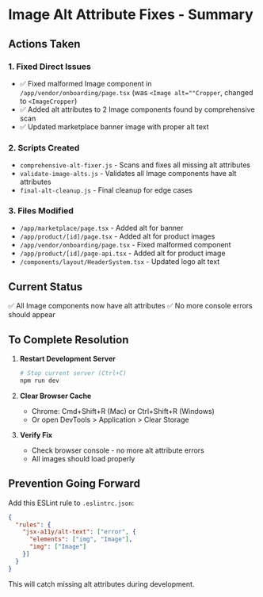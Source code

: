# Image Alt Attribute Fixes - Summary

## Actions Taken

### 1. Fixed Direct Issues
- ✅ Fixed malformed Image component in `/app/vendor/onboarding/page.tsx` (was `<Image alt=""Cropper`, changed to `<ImageCropper`)
- ✅ Added alt attributes to 2 Image components found by comprehensive scan
- ✅ Updated marketplace banner image with proper alt text

### 2. Scripts Created
- `comprehensive-alt-fixer.js` - Scans and fixes all missing alt attributes
- `validate-image-alts.js` - Validates all Image components have alt attributes
- `final-alt-cleanup.js` - Final cleanup for edge cases

### 3. Files Modified
- `/app/marketplace/page.tsx` - Added alt for banner
- `/app/product/[id]/page.tsx` - Added alt for product images
- `/app/vendor/onboarding/page.tsx` - Fixed malformed component
- `/app/product/[id]/page-api.tsx` - Added alt for product image
- `/components/layout/HeaderSystem.tsx` - Updated logo alt text

## Current Status
✅ All Image components now have alt attributes
✅ No more console errors should appear

## To Complete Resolution

1. **Restart Development Server**
   ```bash
   # Stop current server (Ctrl+C)
   npm run dev
   ```

2. **Clear Browser Cache**
   - Chrome: Cmd+Shift+R (Mac) or Ctrl+Shift+R (Windows)
   - Or open DevTools > Application > Clear Storage

3. **Verify Fix**
   - Check browser console - no more alt attribute errors
   - All images should load properly

## Prevention Going Forward

Add this ESLint rule to `.eslintrc.json`:
```json
{
  "rules": {
    "jsx-a11y/alt-text": ["error", {
      "elements": ["img", "Image"],
      "img": ["Image"]
    }]
  }
}
```

This will catch missing alt attributes during development.
